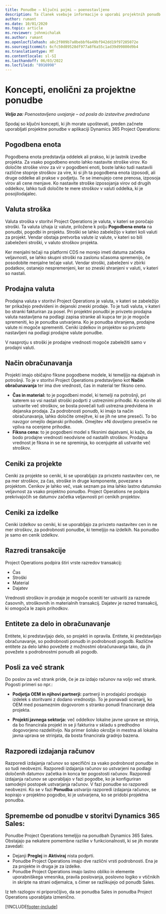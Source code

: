 ```yaml
---
title: Ponudbe – ključni pojmi – poenostavljeno
description: Ta članek vsebuje informacije o uporabi projektnih ponudb v projektnih operacijah.
author: rumant
ms.date: 10/01/2020
ms.topic: article
ms.reviewer: johnmichalak
ms.author: rumant
ms.openlocfilehash: a8c2f009b7a0bebbf6a49bf942dd19f97205072e
ms.sourcegitcommit: 6cfc50d89528df977a8f6a55c1ad39d99800d9b4
ms.translationtype: MT
ms.contentlocale: sl-SI
ms.lasthandoff: 06/03/2022
ms.locfileid: "8916998"
---
```

# <a name="concepts-unique-to-project-quotes"></a>Koncepti, enolični za projektne ponudbe

_**Velja za:** Poenostavljeno uvajanje – od posla do izstavitve predračuna_


Spodaj so ključni koncepti, ki jih morate upoštevati, preden začnete uporabljati projektne ponudbe v aplikaciji Dynamics 365 Project Operations:

## <a name="contracting-unit"></a>Pogodbena enota

Pogodbena enota predstavlja oddelek ali prakso, ki je lastnik izvedbe projekta. Za vsako pogodbeno enoto lahko nastavite stroške virov. Ko določite stroške virov za vir v pogodbeni enoti, boste lahko tudi nastavili različne stopnje stroškov za vire, ki si jih ta pogodbena enota izposodi, ali druge oddelke ali prakse v podjetju. Te se imenujejo cene prenosa, izposoja virov ali cene menjave. Ko nastavite stroške izposojanja virov od drugih oddelkov, lahko tudi določite te mere stroškov v valuti oddelka, ki je posojilodajalec.

## <a name="cost-currency"></a>Valuta stroška

Valuta stroška v storitvi Project Operations je valuta, v kateri se poročajo stroški. Ta valuta izhaja iz valute, priložene k polju **Pogodbena enota** na ponudbi, pogodbi in projektu. Stroški se lahko zabeležijo v kateri koli valuti za projekt. Vendar obstaja pretvorba valute iz valute, v kateri so bili zabeleženi stroški, v valuto stroškov projekta.

Ker menjalni tečaji na platformi CDS ne morejo imeti datuma začetka veljavnosti, se lahko skupni stroški na zaslonu sčasoma spremenijo, če posodobite menjalne tečaje valut. Vendar stroški, zabeleženi v zbirki podatkov, ostanejo nespremenjeni, ker so zneski shranjeni v valuti, v kateri so nastali.

## <a name="sales-currency"></a>Prodajna valuta

Prodajna valuta v storitvi Project Operations je valuta, v kateri se zabeležijo ter prikažejo predvideni in dejanski zneski prodaje. To je tudi valuta, v kateri bo stranki fakturiran za posel. Pri projektni ponudbi je privzeto prodajna valuta nastavljena na podlagi zapisa stranke ali kupca ter jo je mogoče spremeniti, ko je ponudba ustvarjena. Ko je ponudba shranjena, prodajne valute ni mogoče spremeniti. Ceniki izdelkov in projektov so privzeto nastavljeni na podlagi prodajne valute ponudbe.

V nasprotju s stroški je prodajne vrednosti mogoče zabeležiti samo v prodajni valuti.

## <a name="billing-method"></a>Način obračunavanja

Projekti imajo običajno fiksne pogodbene modele, ki temeljijo na dajatvah in potrošnji. To je v storitvi Project Operations predstavljeno kot **Način obračunavanja** ter ima dve vrednosti, čas in material ter fiksno ceno.

- **Čas in material:** to je pogodbeni model, ki temelji na potrošnji, pri katerem so vsi nastali stroški podprti z ustreznimi prihodki. Ko ocenite ali ustvarite več stroškov, se bosta povečali tudi ustrezna predvidena in dejanska prodaja. Za podrobnosti ponudb, ki imajo ta način obračunavanja, lahko določite omejitve, ki se jih ne sme preseči. To bo navzgor omejilo dejanski prihodek. Omejitev »Ni dovoljeno preseči« ne vpliva na ocenjene prihodke.
- **Fiksna cena:** to je pogodbeni model s fiksnimi dajatvami, ki kaže, da bodo prodajne vrednosti neodvisne od nastalih stroškov. Prodajna vrednost je fiksna in se ne spreminja, ko ocenjujete ali ustvarite več stroškov.

## <a name="project-price-lists"></a>Ceniki za projekte

Ceniki za projekte so ceniki, ki se uporabljajo za privzeto nastavitev cen, ne pa mer stroškov, za čas, stroške in druge komponente, povezane s projektom. Cenikov je lahko več, vsak seznam pa ima lahko lastno datumsko veljavnost za vsako projektno ponudbo. Project Operations ne podpira prekrivajočih se datumov začetka veljavnosti pri cenikih projektov.

## <a name="product-price-lists"></a>Ceniki za izdelke

Ceniki izdelkov so ceniki, ki se uporabljajo za privzeto nastavitev cen in ne mer stroškov, za podrobnosti ponudbe, ki temeljijo na izdelkih. Na ponudbo je samo en cenik izdelkov.

## <a name="transaction-classes"></a>Razredi transakcije

Project Operations podpira štiri vrste razredov transakcij:

- Čas
- Stroški
- Material
- Dajatev

Vrednosti stroškov in prodaje je mogoče oceniti ter ustvariti za razrede časovnih, stroškovnih in materialnih transakcij. Dajatev je razred transakcij, ki omogoča le zapis prihodkov.

## <a name="work-entities-and-billing-entities"></a>Entitete za delo in obračunavanje

Entitete, ki predstavljajo delo, so projekti in opravila. Entitete, ki predstavljajo obračunavanje, so podrobnosti ponudb in podrobnosti pogodb. Različne entitete za delo lahko povežete z možnostmi obračunavanja tako, da jih povežete s podrobnostmi ponudb ali pogodb.

## <a name="multi-customer-deals"></a>Posli za več strank

Do poslov za več strank pride, če je za izdajo računov na voljo več strank. Pogosti primeri so npr.:

- **Podjetja OEM in njihovi partnerji:** partnerji in prodajalci prodajajo izdelek s storitvami z dodano vrednostjo. To je ponavadi scenarij, ko OEM med posameznim dogovorom s stranko ponudi financiranje dela projekta. 

- **Projekti javnega sektorja:** več oddelkov lokalne javne uprave se strinja, da bo financirala projekt in se ji fakturira v skladu s predhodno dogovorjeno razdelitvijo. Na primer šolsko okrožje in mestna ali lokalna javna uprava se strinjata, da bosta financirala gradnjo bazena.

## <a name="invoice-schedules"></a>Razporedi izdajanja računov

Razporedi izdajanja računov so specifični za vsako podrobnost ponudbe in so tudi neobvezni. Razporedi izdajanja računov so ustvarjeni na podlagi določenih datumov začetka in konca ter pogostosti računov. Razporedi izdajanja računov se uporabljajo v fazi pogodbe, ko je konfiguriran samodejni postopek ustvarjanja računov. V fazi ponudbe so razporedi neobvezni. Ko se v fazi **Ponudba** ustvarijo razporedi izdajanja računov, se kopirajo v projektno pogodbo, ki je ustvarjena, ko se pridobi projektna ponudba.

## <a name="changes-from-dynamics-365-sales-quote"></a>Spremembe od ponudbe v storitvi Dynamics 365 Sales:

Ponudbe Project Operations temeljijo na ponudbah Dynamics 365 Sales. Obstajajo pa nekatere pomembne razlike v funkcionalnosti, ki se jih morate zavedati:

- Dejanji **Preglej** in **Aktiviraj** nista podprti.
- Ponudbe Project Operations imajo dve različni vrsti podrobnosti. Ena je za projekte in druga je za izdelke.
- Ponudbe Project Operations imajo lastno obliko in elemente uporabniškega vmesnika, pravila poslovanja, poslovno logiko v vtičnikih in skripte na strani odjemalca, s čimer se razlikujejo od ponudb Sales.

Iz teh razlogov ni priporočljivo, da se ponudba Sales in ponudba Project Operations uporabljata izmenično.


[!INCLUDE[footer-include](../../includes/footer-banner.md)]
